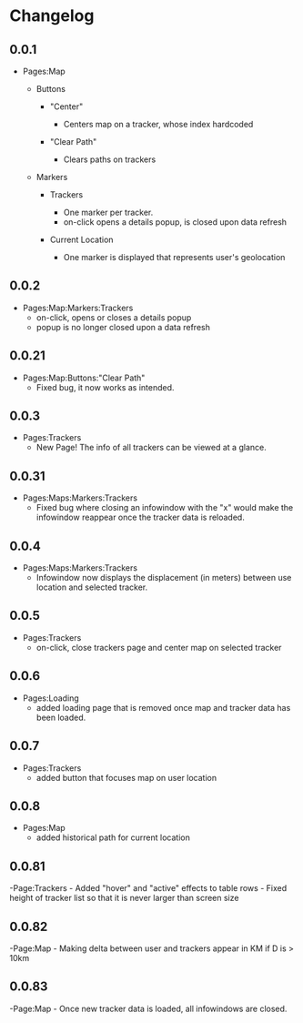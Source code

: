 # Changelog

## 0.0.1

- Pages:Map
    - Buttons
        - "Center"
            - Centers map on a tracker, whose index hardcoded

        - "Clear Path"
            - Clears paths on trackers

    - Markers
        - Trackers
            - One marker per tracker.
            - on-click opens a details popup, is closed upon data refresh

        - Current Location
            - One marker is displayed that represents user's geolocation

## 0.0.2

- Pages:Map:Markers:Trackers
    - on-click, opens or closes a details popup
    - popup is no longer closed upon a data refresh


## 0.0.21

- Pages:Map:Buttons:"Clear Path"
    - Fixed bug, it now works as intended.


## 0.0.3

- Pages:Trackers
    - New Page! The info of all trackers can be viewed at a glance.


## 0.0.31

- Pages:Maps:Markers:Trackers
    - Fixed bug where closing an infowindow with the "x" would make the infowindow reappear once the tracker data is reloaded.


## 0.0.4

- Pages:Maps:Markers:Trackers
    - Infowindow now displays the displacement (in meters) between use location and selected tracker.


## 0.0.5

- Pages:Trackers
    - on-click, close trackers page and center map on selected tracker


## 0.0.6

- Pages:Loading
    - added loading page that is removed once map and tracker data has been loaded.


## 0.0.7

- Pages:Trackers
    - added button that focuses map on user location


## 0.0.8

- Pages:Map
    - added historical path for current location


## 0.0.81

-Page:Trackers
    - Added "hover" and "active" effects to table rows
    - Fixed height of tracker list so that it is never larger than screen size


## 0.0.82

-Page:Map
    - Making delta between user and trackers appear in KM if D is > 10km


## 0.0.83

-Page:Map
    - Once new tracker data is loaded, all infowindows are closed.
